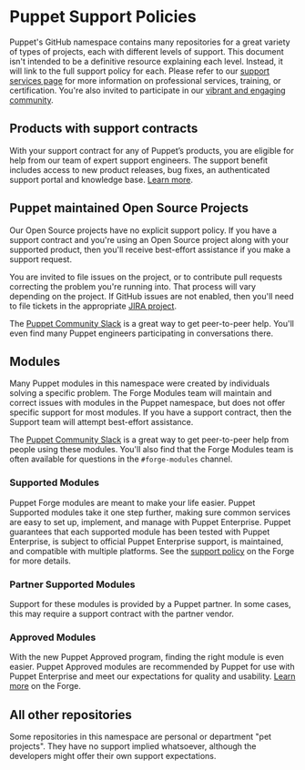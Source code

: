 # Puppet Support Policies

Puppet's GitHub namespace contains many repositories for a great variety of types of projects,
each with different levels of support. This document isn't intended to be a definitive resource
explaining each level. Instead, it will link to the full support policy for each. Please refer
to our [support services page](https://puppet.com/support-services) for more information on
professional services, training, or certification. You're also invited to participate in our
[vibrant and engaging community](https://puppet.com/community).


## Products with support contracts

With your support contract for any of Puppet’s products, you are eligible for help from our
team of expert support engineers. The support benefit includes access to new product releases,
bug fixes, an authenticated support portal and knowledge base.
[Learn more](https://puppet.com/support-services/customer-support).


## Puppet maintained Open Source Projects

Our Open Source projects have no explicit support policy. If you have a support contract and
you're using an Open Source project along with your supported product, then you'll receive
best-effort assistance if you make a support request.

You are invited to file issues on the project, or to contribute pull requests correcting the
problem you're running into. That process will vary depending on the project. If GitHub issues
are not enabled, then you'll need to file tickets in the appropriate [JIRA project](https://tickets.puppet.com).

The [Puppet Community Slack](https://slack.puppet.com) is a great way to get peer-to-peer help.
You'll even find many Puppet engineers participating in conversations there.


## Modules

Many Puppet modules in this namespace were created by individuals solving a specific problem.
The Forge Modules team will maintain and correct issues with modules in the Puppet namespace, but
does not offer specific support for most modules. If you have a support contract, then the 
Support team will attempt best-effort assistance.

The [Puppet Community Slack](https://slack.puppet.com) is a great way to get peer-to-peer help
from people using these modules. You'll also find that the Forge Modules team is often available
for questions in the `#forge-modules` channel.


### Supported Modules

Puppet Forge modules are meant to make your life easier. Puppet Supported modules take
it one step further, making sure common services are easy to set up, implement, and manage with
Puppet Enterprise. Puppet guarantees that each supported module has been tested with Puppet Enterprise,
is subject to official Puppet Enterprise support, is maintained, and compatible with multiple platforms.
 See the [support policy](https://forge.puppet.com/supported) on the Forge for more details.

### Partner Supported Modules

Support for these modules is provided by a Puppet partner. In some cases, this may require a
support contract with the partner vendor.

### Approved Modules

With the new Puppet Approved program, finding the right module is even easier. Puppet Approved
modules are recommended by Puppet for use with Puppet Enterprise and meet our expectations for
quality and usability. [Learn more](https://forge.puppet.com/approved) on the Forge.


## All other repositories

Some repositories in this namespace are personal or department "pet projects". They have no
support implied whatsoever, although the developers might offer their own support expectations.
